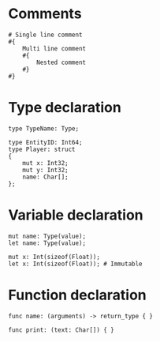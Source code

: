 # Comments

```
# Single line comment
#{
	Multi line comment
	#{
		Nested comment 
	#}
#}
```

# Type declaration

```
type TypeName: Type;

type EntityID: Int64;
type Player: struct 
{
	mut x: Int32;
	mut y: Int32;
	name: Char[];
};
```

# Variable declaration

```
mut name: Type(value);
let name: Type(value);

mut x: Int(sizeof(Float));
let x: Int(sizeof(Float)); # Immutable
```

# Function declaration

```
func name: (arguments) -> return_type { }

func print: (text: Char[]) { }
```


